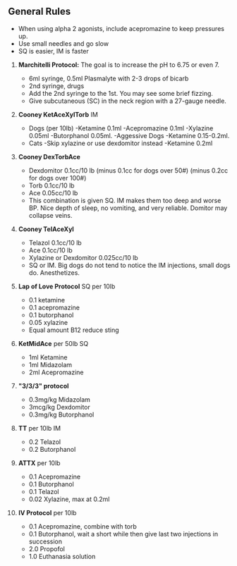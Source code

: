 ## General Rules

-   When using alpha 2 agonists, include acepromazine to keep pressures up.
-   Use small needles and go slow
-   SQ is easier, IM is faster

1.  **Marchitelli Protocol:** The goal is to increase the pH to 6.75 or even 7.
    - 6ml syringe, 0.5ml Plasmalyte with 2-3 drops of bicarb
    - 2nd syringe, drugs
    - Add the 2nd syringe to the 1st. You may see some brief fizzing.
    - Give subcutaneous (SC) in the neck region with a 27-gauge needle.

2.  **Cooney KetAceXylTorb** IM
    - Dogs (per 10lb)
	-Ketamine 0.1ml
	-Acepromazine 0.1ml
	-Xylazine 0.05ml
	-Butorphanol 0.05ml. 
    -Aggessive Dogs
	-Ketamine 0.15-0.2ml.
    - Cats
	-Skip xylazine or use dexdomitor instead
	-Ketamine 0.2ml

3.  **Cooney DexTorbAce**
    - Dexdomitor 0.1cc/10 lb (minus 0.1cc for dogs over 50#) (minus 0.2cc for dogs over 100#)
    - Torb 0.1cc/10 lb
    - Ace 0.05cc/10 lb
    - This combination is given SQ. IM makes them too deep and worse BP. Nice depth of sleep, no vomiting, and very reliable. Domitor may collapse veins.

4.  **Cooney TelAceXyl**
    - Telazol 0.1cc/10 lb
    - Ace 0.1cc/10 lb
    - Xylazine or Dexdomitor 0.025cc/10 lb
    - SQ or IM. Big dogs do not tend to notice the IM injections, small dogs do.  Anesthetizes.

5.  **Lap of Love Protocol** SQ per 10lb
    - 0.1 ketamine
    - 0.1 acepromazine
    - 0.1 butorphanol 
    - 0.05 xylazine
    - Equal amount B12 reduce sting

6.  **KetMidAce** per 50lb SQ
    - 1ml Ketamine 
    - 1ml Midazolam 
    - 2ml Acepromazine

7.  **"3/3/3" protocol**
    - 0.3mg/kg Midazolam
    - 3mcg/kg Dexdomitor
    - 0.3mg/kg Butorphanol

8.  **TT** per 10lb IM
    - 0.2 Telazol 
    - 0.2 Butorphanol

9.  **ATTX** per 10lb
    - 0.1 Acepromazine
    - 0.1 Butorphanol
    - 0.1 Telazol
    - 0.02 Xylazine, max at 0.2ml

10. **IV Protocol** per 10lb
    - 0.1 Acepromazine, combine with torb
    - 0.1 Butorphanol, wait a short while then give last two injections in succession
    - 2.0 Propofol
    - 1.0 Euthanasia solution
